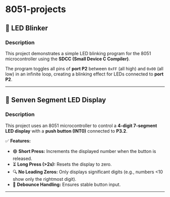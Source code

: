 # 8051-projects
## 🔴 LED Blinker 

### Description

This project demonstrates a simple LED blinking program for the 8051 microcontroller using the **SDCC (Small Device C Compiler)**.  

The program toggles all pins of **port P2** between `0xFF` (all high) and `0x00` (all low) in an infinite loop, creating a blinking effect for LEDs connected to **port P2**. 

---
## 🔢 Senven Segment LED Display

### Description

This project uses an 8051 microcontroller to control a **4-digit 7-segment LED display** with a **push button (INT0)** connected to **P3.2**.  

✅ **Features:**  
- 🟢 **Short Press:** Increments the displayed number when the button is released.  
- ⏳ **Long Press (>2s):** Resets the display to zero.  
- 🔍 **No Leading Zeros:** Only displays significant digits (e.g., numbers <10 show only the rightmost digit).  
- 🎯 **Debounce Handling:** Ensures stable button input.  
---